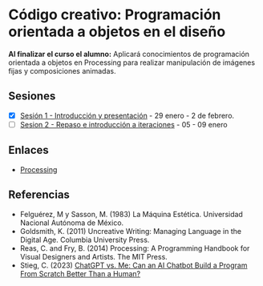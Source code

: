 # Código creativo: Programación orientada a objetos en el diseño

**Al finalizar el curso el alumno:** Aplicará conocimientos de programación orientada a objetos en Processing para realizar manipulación de imágenes fijas y composiciones animadas.

## Sesiones 

- [x] [Sesión 1 - Introducción y presentación](https://github.com/EmilioOcelotl/cc3-24-2/blob/main/doc/s01.md) - 29 enero - 2 de febrero.  
- [ ] [Sesion 2 - Repaso e introducción a iteraciones](https://github.com/EmilioOcelotl/cc3-24-2/blob/main/doc/s02.md) - 05 - 09 enero

## Enlaces 

- [Processing](https://processing.org/)

## Referencias 

- Felguérez, M y Sasson, M. (1983) La Máquina Estética. Universidad Nacional Autónoma de México. 
- Goldsmith, K. (2011) Uncreative Writing: Managing Language in the Digital Age. Columbia University Press.
- Reas, C. and Fry, B. (2014) Processing: A Programming Handbook for Visual Designers and Artists. The MIT Press.
- Stieg, C. (2023) [ChatGPT vs. Me: Can an AI Chatbot Build a Program From Scratch Better Than a Human?](https://www.codecademy.com/resources/blog/chatgpt-vs-human-developer-coding-project/)